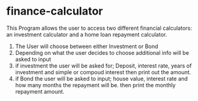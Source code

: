 # finance-calculator
This Program allows the user to access two different financial calculators: an investment calculator and a home loan repayment calculator.
1. The User will choose between either Investment or Bond
2. Depending on what the user decides to choose additional info will be asked to input
3. if investment the user will be asked for; Deposit, interest rate, years of investment and simple or compoud interest then print out the amount.
4. if Bond the user will be asked to input; house value, interest rate and how many months the repayment will be. then print the monthly repayment amount.

